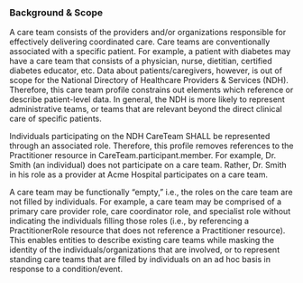 ### Background & Scope

A care team consists of the providers and/or organizations responsible for effectively delivering coordinated care. Care teams are conventionally associated with a specific patient. For example, a patient with diabetes may have a care team that consists of a physician, nurse, dietitian, certified diabetes educator, etc. Data about patients/caregivers, however, is out of scope for the National Directory of Healthcare Providers & Services (NDH). Therefore, this care team profile constrains out elements which reference or describe patient-level data. In general, the NDH is more likely to represent administrative teams, or teams that are relevant beyond the direct clinical care of specific patients.

Individuals participating on the NDH CareTeam SHALL be represented through an associated role. Therefore, this profile removes references to the Practitioner resource in CareTeam.participant.member. For example, Dr. Smith (an individual) does not participate on a care team. Rather, Dr. Smith in his role as a provider at Acme Hospital participates on a care team.

A care team may be functionally “empty,” i.e., the roles on the care team are not filled by individuals. For example, a care team may be comprised of a primary care provider role, care coordinator role, and specialist role without indicating the individuals filling those roles (i.e., by referencing a PractitionerRole resource that does not reference a Practitioner resource). This enables entities to describe existing care teams while masking the identity of the individuals/organizations that are involved, or to represent standing care teams that are filled by individuals on an ad hoc basis in response to a condition/event.

